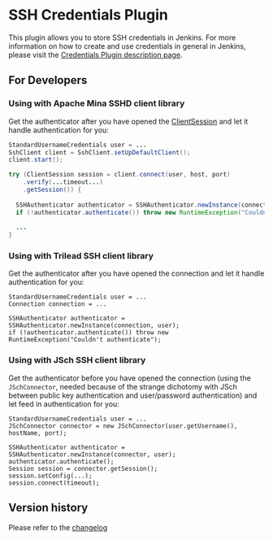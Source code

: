# SSH Credentials Plugin

This plugin allows you to store SSH credentials in Jenkins. For more information on how to create and use credentials in general in Jenkins, please visit the [Credentials Plugin description page](https://plugins.jenkins.io/credentials).  

## For Developers

### Using with Apache Mina SSHD client library

Get the authenticator after you have opened the [ClientSession](https://javadoc.io/static/org.apache.sshd/sshd-core/2.8.0/org/apache/sshd/client/session/ClientSession.html) and let it handle authentication for you:

```java
StandardUsernameCredentials user = ...
SshClient client = SshClient.setUpDefaultClient();
client.start();

try (ClientSession session = client.connect(user, host, port)
    .verify(...timeout...)
    .getSession()) {
  
  SSHAuthenticator authenticator = SSHAuthenticator.newInstance(connection, user);
  if (!authenticator.authenticate()) throw new RuntimeException("Couldn't authenticate");
  
  ...
}
```

### Using with Trilead SSH client library

Get the authenticator after you have opened the connection and let it handle authentication for you:

```
StandardUsernameCredentials user = ...
Connection connection = ...

SSHAuthenticator authenticator = SSHAuthenticator.newInstance(connection, user);
if (!authenticator.authenticate()) throw new RuntimeException("Couldn't authenticate");
```

### Using with JSch SSH client library

Get the authenticator before you have opened the connection (using the `JSchConnector`, 
needed because of the strange dichotomy with JSch between public key authentication 
and user/password authentication) and let feed in authentication for you:

```
StandardUsernameCredentials user = ...
JSchConnector connector = new JSchConnector(user.getUsername(), hostName, port);

SSHAuthenticator authenticator = SSHAuthenticator.newInstance(connector, user);
authenticator.authenticate(); 
Session session = connector.getSession(); 
session.setConfig(...); 
session.connect(timeout);
```

## Version history

Please refer to the [changelog](/CHANGELOG.md)
